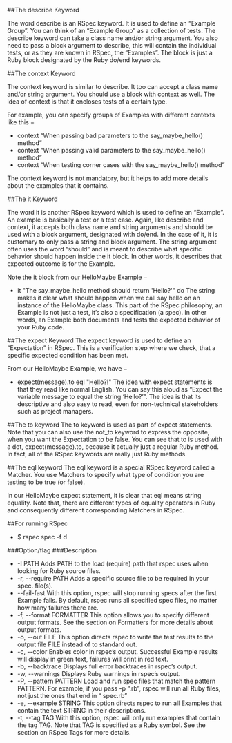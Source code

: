 ##The describe Keyword

The word describe is an RSpec keyword. It is used to define an “Example Group”.
You can think of an “Example Group” as a collection of tests.
The describe keyword can take a class name and/or string argument.
You also need to pass a block argument to describe, this will contain the individual tests,
or as they are known in RSpec, the “Examples”.
The block is just a Ruby block designated by the Ruby do/end keywords.

##The context Keyword

The context keyword is similar to describe. It too can accept a class name and/or string argument.
You should use a block with context as well. The idea of context is that it encloses tests of a certain type.

For example, you can specify groups of Examples with different contexts like this −

* context “When passing bad parameters to the say_maybe_hello() method”
* context “When passing valid parameters to the say_maybe_hello() method”
* context “When testing corner cases with the say_maybe_hello() method”

The context keyword is not mandatory, but it helps to add more details about the examples that it contains.

##The it Keyword

The word it is another RSpec keyword which is used to define an “Example”.
An example is basically a test or a test case.
Again, like describe and context, it accepts both class name and string arguments and
should be used with a block argument, designated with do/end.
In the case of it, it is customary to only pass a string and block argument.
The string argument often uses the word “should” and is meant to describe what specific behavior should happen inside the it block.
In other words, it describes that expected outcome is for the Example.

Note the it block from our HelloMaybe Example −

* it "The say_maybe_hello method should return 'Hello?'" do
The string makes it clear what should happen when we call say hello on an instance of the HelloMaybe class.
This part of the RSpec philosophy, an Example is not just a test, it’s also a specification (a spec).
In other words, an Example both documents and tests the expected behavior of your Ruby code.

##The expect Keyword
The expect keyword is used to define an “Expectation” in RSpec.
This is a verification step where we check, that a specific expected condition has been met.

From our HelloMaybe Example, we have −

* expect(message).to eql "Hello?!"
The idea with expect statements is that they read like normal English.
You can say this aloud as “Expect the variable message to equal the string ‘Hello?’”.
The idea is that its descriptive and also easy to read, even for non-technical stakeholders such as project managers.

##The to keyword
The to keyword is used as part of expect statements. Note that you can also use the not_to keyword to express the opposite, when you want the Expectation to be false.
You can see that to is used with a dot, expect(message).to, because it actually just a regular Ruby method. In fact, all of the RSpec keywords are really just Ruby methods.

##The eql keyword
The eql keyword is a special RSpec keyword called a Matcher.
You use Matchers to specify what type of condition you are testing to be true (or false).

In our HelloMaybe expect statement, it is clear that eql means string equality.
Note that, there are different types of equality operators in Ruby and consequently different corresponding Matchers in RSpec.

##For running RSpec

* $ rspec spec -f d

###Option/flag            ###Description

* -I PATH	                Adds PATH to the load (require) path that rspec uses when looking for Ruby source files.
* -r, --require PATH      Adds a specific source file to be required in your spec. file(s).
* --fail-fast	            With this option, rspec will stop running specs after the first Example fails. By default, rspec runs all specified spec files, no matter how many failures there are.
* -f, --format FORMATTER  This option allows you to specify different output formats. See the section on Formatters for more details about output formats.
* -o, --out FILE	        This option directs rspec to write the test results to the output file FILE instead of to standard out.
* -c, --color	            Enables color in rspec’s output. Successful Example results will display in green text, failures will print in red text.
* -b, --backtrace	        Displays full error backtraces in rspec’s output.
* -w, --warnings	        Displays Ruby warnings in rspec’s output.
* -P, --pattern PATTERN	  Load and run spec files that match the pattern PATTERN. For example, if you pass -p “.rb”, rspec will run all Ruby files, not just the ones that end in “ spec.rb”
* -e, --example STRING	  This option directs rspec to run all Examples that contain the text STRING in their descriptions.
* -t, --tag TAG	          With this option, rspec will only run examples that contain the tag TAG. Note that TAG is specified as a Ruby symbol. See the section on RSpec Tags for more details.
